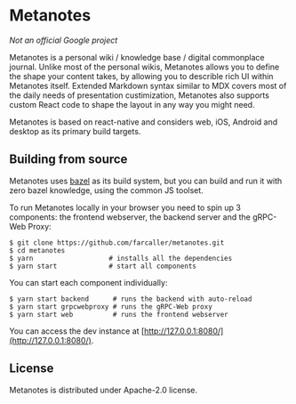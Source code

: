 # Metanotes

*Not an official Google project*

Metanotes is a personal wiki / knowledge base / digital commonplace journal. Unlike most of the personal wikis, Metanotes allows you to define the shape your content takes, by allowing you to describle rich UI within Metanotes itself. Extended Markdown syntax similar to MDX covers most of the daily needs of presentation custimization, Metanotes also supports custom React code to shape the layout in any way you might need.

Metanotes is based on react-native and considers web, iOS, Android and desktop as its primary build targets.

## Building from source

Metanotes uses [bazel](https://bazel.build/) as its build system, but you can build and run it with zero bazel knowledge, using the common JS toolset.

To run Metanotes locally in your browser you need to spin up 3 components: the frontend webserver, the backend server and the gRPC-Web Proxy:

```
$ git clone https://github.com/farcaller/metanotes.git
$ cd metanotes
$ yarn                   # installs all the dependencies
$ yarn start             # start all components
```

You can start each component individually:

```
$ yarn start backend      # runs the backend with auto-reload
$ yarn start grpcwebproxy # runs the gRPC-Web proxy
$ yarn start web          # runs the frontend webserver
```

You can access the dev instance at [http://127.0.0.1:8080/](http://127.0.0.1:8080/).

## License

Metanotes is distributed under Apache-2.0 license.
